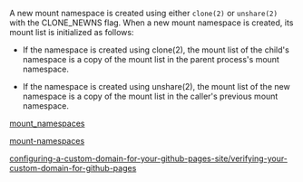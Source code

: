  A new mount namespace is created using either `clone(2)` or
       `unshare(2)` with the CLONE_NEWNS flag.  When a new mount namespace
       is created, its mount list is initialized as follows:
- If the namespace is created using clone(2), the mount list of
          the child's namespace is a copy of the mount list in the
          parent process's mount namespace.

- If the namespace is created using unshare(2), the mount list
          of the new namespace is a copy of the mount list in the
          caller's previous mount namespace.


[mount_namespaces](https://man7.org/linux/man-pages/man7/mount_namespaces.7.html)     

[mount-namespaces](https://www.redhat.com/en/blog/mount-namespaces)

[configuring-a-custom-domain-for-your-github-pages-site/verifying-your-custom-domain-for-github-pages](https://docs.github.com/en/pages/configuring-a-custom-domain-for-your-github-pages-site/verifying-your-custom-domain-for-github-pages)


